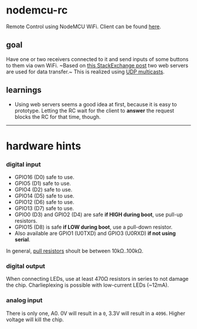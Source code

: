 # nodemcu-rc
Remote Control using NodeMCU WiFi. Client can be found [here](https://github.com/dixx/nodemcu-rc-client).

## goal
Have one or two receivers connected to it and send inputs of some buttons to them via own WiFi.
~Based on [this StackExchange post](https://iot.stackexchange.com/questions/1814/esp8266-without-web-page/1815#1815) two web servers are used for data transfer.~
This is realized using [UDP multicasts](https://arduino-esp8266.readthedocs.io/en/latest/esp8266wifi/udp-class.html).

## learnings
- Using web servers seems a good idea at first, because it is easy to prototype. Letting the RC wait for the client to **answer** the request blocks the RC for that time, though.

---
# hardware hints

### digital input

- GPIO16 (D0) safe to use.
- GPIO5 (D1) safe to use.
- GPIO4 (D2) safe to use.
- GPIO14 (D5) safe to use.
- GPIO12 (D6) safe to use.
- GPIO13 (D7) safe to use.
- GPIO0 (D3) and GPIO2 (D4) are safe **if HIGH during boot**, use pull-up resistors.
- GPIO15 (D8) is safe **if LOW during boot**, use a pull-down resistor.
- Also available are GPIO1 (U0TXD) and GPIO3 (U0RXD) **if not using serial**.

In general, [pull resistors](https://en.wikipedia.org/wiki/Pull-up_resistor) shoult be between 10kΩ..100kΩ.

### digital output

When connecting LEDs, use at least 470Ω resistors in series to not damage the chip.
Charlieplexing is possible with low-current LEDs (~12mA).

### analog input

There is only one, A0.
0V will result in a `0`, 3.3V will result in a `4096`. Higher voltage will kill the chip.
